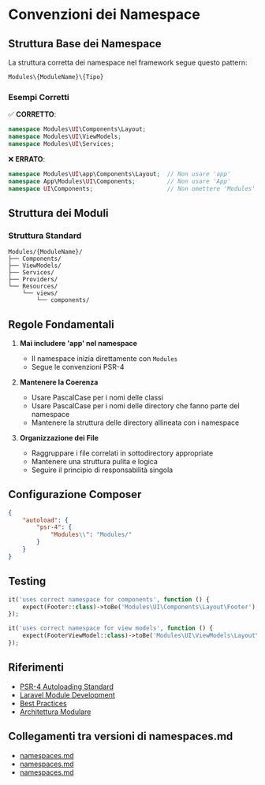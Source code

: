 # Convenzioni dei Namespace

## Struttura Base dei Namespace

La struttura corretta dei namespace nel framework segue questo pattern:

```php
Modules\{ModuleName}\{Tipo}
```

### Esempi Corretti

✅ **CORRETTO**:
```php
namespace Modules\UI\Components\Layout;
namespace Modules\UI\ViewModels;
namespace Modules\UI\Services;
```

❌ **ERRATO**:
```php
namespace Modules\UI\app\Components\Layout;  // Non usare 'app'
namespace App\Modules\UI\Components;         // Non usare 'App'
namespace UI\Components;                     // Non omettere 'Modules'
```

## Struttura dei Moduli

### Struttura Standard
```
Modules/{ModuleName}/
├── Components/
├── ViewModels/
├── Services/
├── Providers/
└── Resources/
    └── views/
        └── components/
```

## Regole Fondamentali

1. **Mai includere 'app' nel namespace**
   - Il namespace inizia direttamente con `Modules`
   - Segue le convenzioni PSR-4

2. **Mantenere la Coerenza**
   - Usare PascalCase per i nomi delle classi
   - Usare PascalCase per i nomi delle directory che fanno parte del namespace
   - Mantenere la struttura delle directory allineata con i namespace

3. **Organizzazione dei File**
   - Raggruppare i file correlati in sottodirectory appropriate
   - Mantenere una struttura pulita e logica
   - Seguire il principio di responsabilità singola

## Configurazione Composer

```json
{
    "autoload": {
        "psr-4": {
            "Modules\\": "Modules/"
        }
    }
}
```

## Testing

```php
it('uses correct namespace for components', function () {
    expect(Footer::class)->toBe('Modules\UI\Components\Layout\Footer');
});

it('uses correct namespace for view models', function () {
    expect(FooterViewModel::class)->toBe('Modules\UI\ViewModels\Layout\FooterViewModel');
});
```

## Riferimenti

- [PSR-4 Autoloading Standard](https://www.php-fig.org/psr/psr-4/)
- [Laravel Module Development](https://laravel.com/docs/10.x/packages)
- [Best Practices](../best-practices/README.md)
- [Architettura Modulare](../architecture.md) 

## Collegamenti tra versioni di namespaces.md
* [namespaces.md](docs/conventions/namespaces.md)
* [namespaces.md](../../../Xot/docs/conventions/namespaces.md)
* [namespaces.md](../../../Cms/docs/conventions/namespaces.md)

